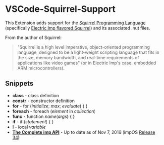 # VSCode-Squirrel-Support

This Extension adds support for the [Squirrel Programming Language](http://www.squirrel-lang.org/) (specifically [Electric Imp flavored Squirrel](https://electricimp.com/docs/squirrel/learningsquirrel/)) and its associated .nut files.

From the author of Squirrel:
> "Squirrel is a high level imperative, object-oriented programming language, designed to be a light-weight scripting language that fits in the size, memory bandwidth, and real-time requirements of applications like video games" (or in Electric Imp's case, embedded ARM microcontrollers).

## Snippets

* **class** - class definition
* **constr** - constructor definition
* **for** - for (_initialize_; _max_; _evaluate_) { }
* **foreach** - foreach (_element_ in _collection_)
* **func** - function _name_(_args_) { }
* **if** - if (_statement_) { }
* **l** - local _variable_
* **[The Complete imp API](https://electricimp.com/docs/api/complete/)** - Up to date as of Nov 7, 2016 (impOS [Release 34](https://electricimp.com/docs/releasenotes/releases/release34/))
